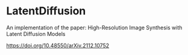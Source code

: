 # LatentDiffusion
An implementation of the paper: High-Resolution Image Synthesis with Latent Diffusion Models 

https://doi.org/10.48550/arXiv.2112.10752
